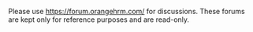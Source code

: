Please use https://forum.orangehrm.com/ for discussions. These forums are kept only for reference purposes and are read-only.